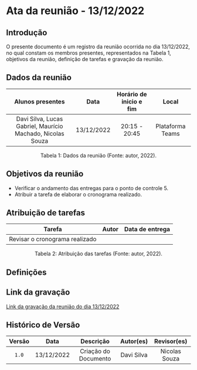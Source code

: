 # Ata da reunião - 13/12/2022

## Introdução

O presente documento é um registro da reunião ocorrida no dia 13/12/2022, no qual constam os membros presentes, representados na Tabela 1, objetivos da reunião, definição de tarefas e gravação da reunião.

## Dados da reunião

| Alunos presentes      |    Data    | Horário de inicio e fim |      Local       |
| :-------------------: | :--------: | :---------------------: | :--------------: |
| Davi Silva, Lucas Gabriel, Maurício Machado, Nicolas Souza | 13/12/2022 | 20:15 - 20:45 | Plataforma Teams |

<div style="text-align: center">
<p> Tabela 1: Dados da reunião (Fonte: autor, 2022). </p>
</div>

## Objetivos da reunião

- Verificar o andamento das entregas para o ponto de controle 5.
- Atribuir a tarefa de elaborar o cronograma realizado.

## Atribuição de tarefas

| Tarefa      |    Autor    | Data de entrega |
| :---------: | :---------: | :-------------: |
| Revisar o cronograma realizado |             |                 |

<div style="text-align: center">
<p> Tabela 2: Atribuição das tarefas (Fonte: autor, 2022). </p>
</div>

## Definições

## Link da gravação

[Link da gravação da reunião do dia 13/12/2022](link)

## Histórico de Versão

| Versão   | Data       | Descrição                         |  Autor(es)    | Revisor(es)      |
| :------: | :--------: |:--------------------------------: | :-----------: | :--------------: |
| `1.0`    | 13/12/2022 | Criação do Documento              |  Davi Silva   | Nicolas Souza    |

